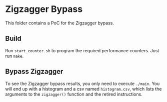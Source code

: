 # Zigzagger Bypass

This folder contains a PoC for the Zigzagger bypass.

## Build
Run `start_counter.sh` to program the required performance counters.
Just run `make`.

## Bypass Zigzagger
To see the Zigzagger bypass results, you only need to execute `./main`.
You will end up with a histogram and a csv named `histogram.csv`, which lists the arguments to the `zigzagger()` function and the retired instructions. 